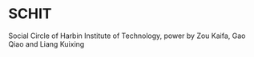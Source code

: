 # SCHIT
Social Circle of Harbin Institute of Technology, power by Zou Kaifa, Gao Qiao and Liang Kuixing